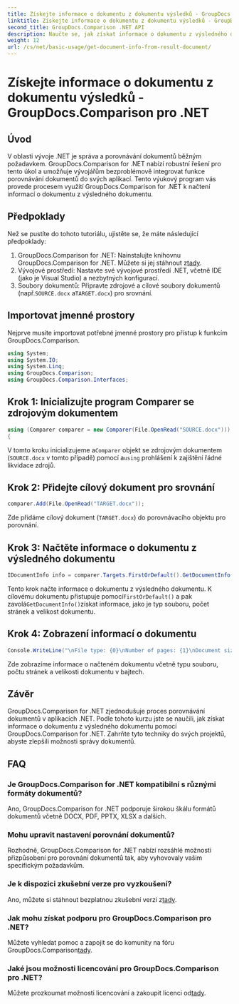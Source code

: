 ```yaml
---
title: Získejte informace o dokumentu z dokumentu výsledků - GroupDocs.Comparison pro .NET
linktitle: Získejte informace o dokumentu z dokumentu výsledků - GroupDocs.Comparison pro .NET
second_title: GroupDocs.Comparison .NET API
description: Naučte se, jak získat informace o dokumentu z výsledného dokumentu pomocí GroupDocs.Comparison for .NET. Snadné kroky vysvětlené pro vývojáře .NET.
weight: 12
url: /cs/net/basic-usage/get-document-info-from-result-document/
---
```


# Získejte informace o dokumentu z dokumentu výsledků - GroupDocs.Comparison pro .NET

## Úvod
V oblasti vývoje .NET je správa a porovnávání dokumentů běžným požadavkem. GroupDocs.Comparison for .NET nabízí robustní řešení pro tento úkol a umožňuje vývojářům bezproblémově integrovat funkce porovnávání dokumentů do svých aplikací. Tento výukový program vás provede procesem využití GroupDocs.Comparison for .NET k načtení informací o dokumentu z výsledného dokumentu. 
## Předpoklady
Než se pustíte do tohoto tutoriálu, ujistěte se, že máte následující předpoklady:
1. GroupDocs.Comparison for .NET: Nainstalujte knihovnu GroupDocs.Comparison for .NET. Můžete si jej stáhnout z[tady](https://releases.groupdocs.com/comparison/net/).
2. Vývojové prostředí: Nastavte své vývojové prostředí .NET, včetně IDE (jako je Visual Studio) a nezbytných konfigurací.
3.  Soubory dokumentů: Připravte zdrojové a cílové soubory dokumentů (např.`SOURCE.docx` a`TARGET.docx`) pro srovnání.

## Importovat jmenné prostory
Nejprve musíte importovat potřebné jmenné prostory pro přístup k funkcím GroupDocs.Comparison.

```csharp
using System;
using System.IO;
using System.Linq;
using GroupDocs.Comparison;
using GroupDocs.Comparison.Interfaces;
```

## Krok 1: Inicializujte program Comparer se zdrojovým dokumentem
```csharp
using (Comparer comparer = new Comparer(File.OpenRead("SOURCE.docx")))
{
```
 V tomto kroku inicializujeme a`Comparer` objekt se zdrojovým dokumentem (`SOURCE.docx` v tomto případě) pomocí a`using` prohlášení k zajištění řádné likvidace zdrojů.
## Krok 2: Přidejte cílový dokument pro srovnání
```csharp
comparer.Add(File.OpenRead("TARGET.docx"));
```
Zde přidáme cílový dokument (`TARGET.docx`) do porovnávacího objektu pro porovnání.
## Krok 3: Načtěte informace o dokumentu z výsledného dokumentu
```csharp
IDocumentInfo info = comparer.Targets.FirstOrDefault().GetDocumentInfo();
```
 Tento krok načte informace o dokumentu z výsledného dokumentu. K cílovému dokumentu přistupuje pomocí`FirstOrDefault()` a pak zavolá`GetDocumentInfo()`získat informace, jako je typ souboru, počet stránek a velikost dokumentu.
## Krok 4: Zobrazení informací o dokumentu
```csharp
Console.WriteLine("\nFile type: {0}\nNumber of pages: {1}\nDocument size: {2} bytes", info.FileType, info.PageCount, info.Size);
```
Zde zobrazíme informace o načteném dokumentu včetně typu souboru, počtu stránek a velikosti dokumentu v bajtech.

## Závěr
GroupDocs.Comparison for .NET zjednodušuje proces porovnávání dokumentů v aplikacích .NET. Podle tohoto kurzu jste se naučili, jak získat informace o dokumentu z výsledného dokumentu pomocí GroupDocs.Comparison for .NET. Zahrňte tyto techniky do svých projektů, abyste zlepšili možnosti správy dokumentů.
## FAQ
### Je GroupDocs.Comparison for .NET kompatibilní s různými formáty dokumentů?
Ano, GroupDocs.Comparison for .NET podporuje širokou škálu formátů dokumentů včetně DOCX, PDF, PPTX, XLSX a dalších.
### Mohu upravit nastavení porovnání dokumentů?
Rozhodně, GroupDocs.Comparison for .NET nabízí rozsáhlé možnosti přizpůsobení pro porovnání dokumentů tak, aby vyhovovaly vašim specifickým požadavkům.
### Je k dispozici zkušební verze pro vyzkoušení?
 Ano, můžete si stáhnout bezplatnou zkušební verzi z[tady](https://releases.groupdocs.com/).
### Jak mohu získat podporu pro GroupDocs.Comparison pro .NET?
 Můžete vyhledat pomoc a zapojit se do komunity na fóru GroupDocs.Comparison[tady](https://forum.groupdocs.com/c/comparison/12).
### Jaké jsou možnosti licencování pro GroupDocs.Comparison pro .NET?
 Můžete prozkoumat možnosti licencování a zakoupit licenci od[tady](https://purchase.groupdocs.com/buy).